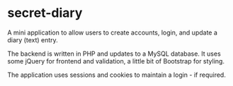 # secret-diary
A mini application to allow users to create accounts, login, and update a diary (text) entry.

The backend is written in PHP and updates to a MySQL database. It uses some jQuery for frontend and validation, a little bit of Bootstrap for styling.

The application uses sessions and cookies to maintain a login - if required.


